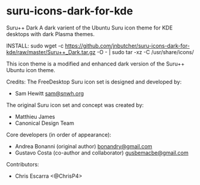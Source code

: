 # suru-icons-dark-for-kde
Suru++ Dark
A dark varient of the Ubuntu Suru icon theme for KDE desktops with dark Plasma themes.

INSTALL:
sudo wget -c https://github.com/jnbutcher/suru-icons-dark-for-kde/raw/master/Suru++_Dark.tar.gz -O - | sudo tar -xz -C /usr/share/icons/


This icon theme is a modified and enhanced dark version of the Suru++ Ubuntu icon theme.

Credits:
The FreeDesktop Suru icon set is designed and developed by:
- Sam Hewitt <sam@snwh.org>

The original Suru icon set and concept was created by:
- Matthieu James
- Canonical Design Team

Core developers (in order of appearance):
- Andrea Bonanni (original author) <bonandry@gmail.com>
- Gustavo Costa (co-author and collaborator) <gusbemacbe@gmail.com>

Contributors:
- Chris Escarra <@ChrisP4>
